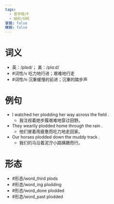```yaml
---
tags:
  - 首字母/P
  - 级别/GRE
掌握: false
模糊: false
---
```

# 词义
- 英：/plɒd/； 美：/plɑːd/
- #词性/v  吃力地行进；艰难地行走
- #词性/n  沉重缓慢的前进；沉重的踏步声
# 例句
- I watched her plodding her way across the field .
	- 我注视着她步履艰难地穿过田野。
- They wearily plodded home through the rain .
	- 他们冒着雨疲惫而吃力地走回家。
- Our horses plodded down the muddy track .
	- 我们的马沿着泥泞小路蹒跚而行。
# 形态
- #形态/word_third plods
- #形态/word_ing plodding
- #形态/word_done plodded
- #形态/word_past plodded
